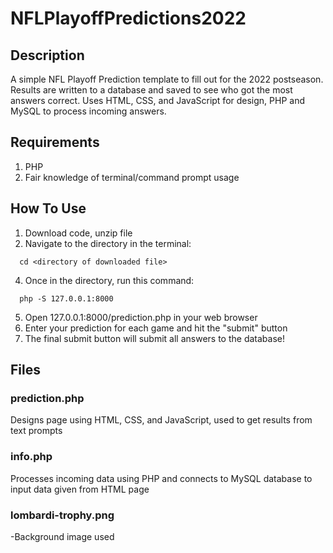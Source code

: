 # NFLPlayoffPredictions2022

## Description

A simple NFL Playoff Prediction template to fill out for the 2022 postseason. Results are written to a database and saved to see who got the most answers correct. Uses HTML, CSS, and JavaScript for design, PHP and MySQL to process incoming answers.

## Requirements
1. PHP
2. Fair knowledge of terminal/command prompt usage

## How To Use

1. Download code, unzip file
2. Navigate to the directory in the terminal:
```
  cd <directory of downloaded file>
```
4. Once in the directory, run this command: 
```
  php -S 127.0.0.1:8000
```
5. Open 127.0.0.1:8000/prediction.php in your web browser
6. Enter your prediction for each game and hit the "submit" button
7. The final submit button will submit all answers to the database!

## Files

### prediction.php

Designs page using HTML, CSS, and JavaScript, used to get results from text prompts

### info.php

Processes incoming data using PHP and connects to MySQL database to input data given from HTML page

### lombardi-trophy.png

-Background image used

